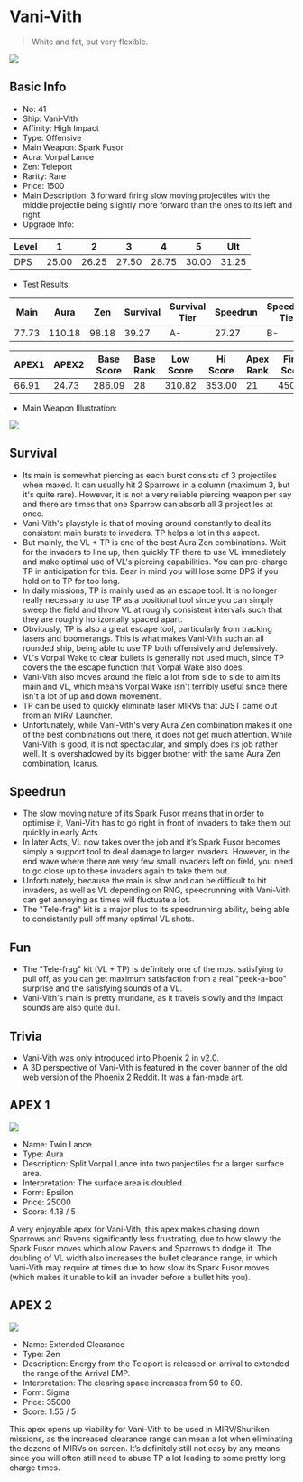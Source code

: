 # Vani-Vith

> White and fat, but very flexible.

<img src="/ships/ship_41.png" style={{zoom:1}}/>

## Basic Info

- No: 41
- Ship: Vani-Vith
- Affinity: High Impact
- Type: Offensive
- Main Weapon: Spark Fusor
- Aura: Vorpal Lance
- Zen: Teleport
- Rarity: Rare
- Price: 1500
- Main Description: 3 forward firing slow moving projectiles with the middle projectile being slightly more forward than the ones to its left and right.
- Upgrade Info: 

| Level | 1 | 2 | 3 | 4 | 5 | Ult |
|--|--|--|--|--|--|--|
| DPS | 25.00 | 26.25 | 27.50 | 28.75 | 30.00 | 31.25 |

- Test Results: 

| Main | Aura | Zen | Survival | Survival Tier | Speedrun | Speedrun Tier | Fun | Fun Tier |
|--|--|--|--|--|--|--|--|--|
| 77.73 | 110.18 | 98.18 | 39.27 | A- | 27.27 | B- | 31.09 | B- |

| APEX1 | APEX2 | Base Score | Base Rank | Low Score | Hi Score | Apex Rank | Final Score | FinalRank |
|--|--|--|--|--|--|--|--|--|
| 66.91 | 24.73 | 286.09 | 28 | 310.82 | 353.00 | 21 | 450.64 | 27 |

- Main Weapon Illustration:

<img src="/illustration/main_41.gif" style={{zoom:1}}/>

## Survival

- Its main is somewhat piercing as each burst consists of 3 projectiles when maxed. It can usually hit 2 Sparrows in a column (maximum 3, but it's quite rare). However, it is not a very reliable piercing weapon per say and there are times that one Sparrow can absorb all 3 projectiles at once.
- Vani-Vith's playstyle is that of moving around constantly to deal its consistent main bursts to invaders. TP helps a lot in this aspect.
- But mainly, the VL + TP is one of the best Aura Zen combinations. Wait for the invaders to line up, then quickly TP there to use VL immediately and make optimal use of VL's piercing capabilities. You can pre-charge TP in anticipation for this. Bear in mind you will lose some DPS if you hold on to TP for too long.
- In daily missions, TP is mainly used as an escape tool. It is no longer really necessary to use TP as a positional tool since you can simply sweep the field and throw VL at roughly consistent intervals such that they are roughly horizontally spaced apart.
- Obviously, TP is also a great escape tool, particularly from tracking lasers and boomerangs. This is what makes Vani-Vith such an all rounded ship, being able to use TP both offensively and defensively.
- VL's Vorpal Wake to clear bullets is generally not used much, since TP covers the the escape function that Vorpal Wake also does.
- Vani-Vith also moves around the field a lot from side to side to aim its main and VL, which means Vorpal Wake isn't terribly useful since there isn't a lot of up and down movement.
- TP can be used to quickly eliminate laser MIRVs that JUST came out from an MIRV Launcher.
- Unfortunately, while Vani-Vith's very Aura Zen combination makes it one of the best combinations out there, it does not get much attention. While Vani-Vith is good, it is not spectacular, and simply does its job rather well. It is overshadowed by its bigger brother with the same Aura Zen combination, Icarus.

## Speedrun

- The slow moving nature of its Spark Fusor means that in order to optimise it, Vani-Vith has to go right in front of invaders to take them out quickly in early Acts.
- In later Acts, VL now takes over the job and it’s Spark Fusor becomes simply a support tool to deal damage to larger invaders. However, in the end wave where there are very few small invaders left on field, you need to go close up to these invaders again to take them out.
- Unfortunately, because the main is slow and can be difficult to hit invaders, as well as VL depending on RNG, speedrunning with Vani-Vith can get annoying as times will fluctuate a lot.
- The "Tele-frag" kit is a major plus to its speedrunning ability, being able to consistently pull off many optimal VL shots.

## Fun

- The "Tele-frag" kit (VL + TP) is definitely one of the most satisfying to pull off, as you can get maximum satisfaction from a real "peek-a-boo" surprise and the satisfying sounds of a VL.
- Vani-Vith's main is pretty mundane, as it travels slowly and the impact sounds are also quite dull.

## Trivia

- Vani-Vith was only introduced into Phoenix 2 in v2.0.
- A 3D perspective of Vani-Vith is featured in the cover banner of the old web version of the Phoenix 2 Reddit. It was a fan-made art.

## APEX 1

<img src="/ships/ship_41_apex_1.png" style={{zoom:1}}/>

- Name: Twin Lance
- Type: Aura
- Description: Split Vorpal Lance into two projectiles for a larger surface area.
- Interpretation: The surface area is doubled.
- Form: Epsilon
- Price: 25000
- Score: 4.18 / 5

A very enjoyable apex for Vani-Vith, this apex makes chasing down Sparrows and Ravens significantly less frustrating, due to how slowly the Spark Fusor moves which allow Ravens and Sparrows to dodge it. The doubling of VL width also increases the bullet clearance range, in which Vani-Vith may require at times due to how slow its Spark Fusor moves (which makes it unable to kill an invader before a bullet hits you).

## APEX 2

<img src="/ships/ship_41_apex_2.png" style={{zoom:1}}/>

- Name: Extended Clearance
- Type: Zen
- Description: Energy from the Teleport is released on arrival to extended the range of the Arrival EMP.
- Interpretation: The clearing space increases from 50 to 80.
- Form: Sigma
- Price: 35000
- Score: 1.55 / 5

This apex opens up viability for Vani-Vith to be used in MIRV/Shuriken missions, as the increased clearance range can mean a lot when eliminating the dozens of MIRVs on screen. It’s definitely still not easy by any means since you will often still need to abuse TP a lot leading to some pretty long charge times.
